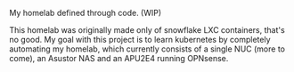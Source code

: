 My homelab defined through code. (WIP)

This homelab was originally made only of snowflake LXC containers, that's no good.
My goal with this project is to learn kubernetes by completely automating my homelab, which currently consists of a single NUC (more to come), an Asustor NAS and an APU2E4 running OPNsense.